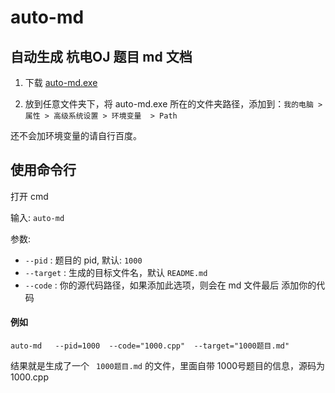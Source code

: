 # auto-md

## 自动生成 杭电OJ 题目 md 文档 

1. 下载 [auto-md.exe ](https://github.com/klskeleton/hdoj-problem-archive/releases/tag/auto-md)

2. 放到任意文件夹下，将 auto-md.exe 所在的文件夹路径，添加到：`我的电脑 > 属性 > 高级系统设置 > 环境变量  > Path `


还不会加环境变量的请自行百度。


## 使用命令行

打开 cmd 

输入: `auto-md`

参数: 

- `--pid` : 题目的 pid, 默认: `1000`
- `--target` : 生成的目标文件名，默认 `README.md`
- `--code` :   你的源代码路径，如果添加此选项，则会在 md 文件最后 添加你的代码


#### 例如

`auto-md   --pid=1000  --code="1000.cpp"  --target="1000题目.md"`

结果就是生成了一个 ` 1000题目.md` 的文件，里面自带 1000号题目的信息，源码为 1000.cpp